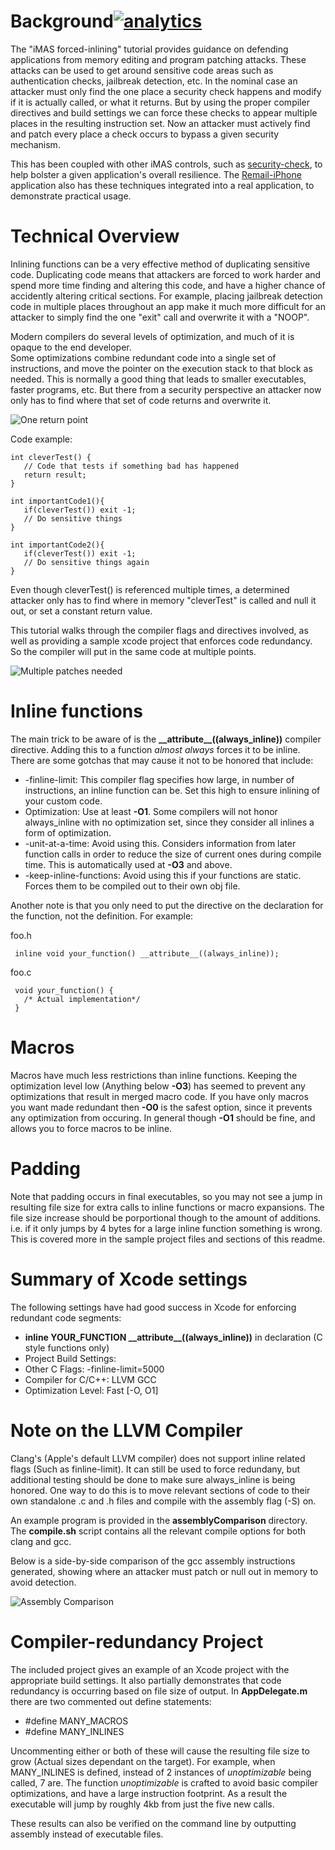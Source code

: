 # Background[![analytics](http://www.google-analytics.com/collect?v=1&t=pageview&_s=1&dl=https%3A%2F%2Fgithub.com%2Fproject-imas%2Fforced-inlining&_u=MAC~&cid=1757014354.1393964045&tid=UA-38868530-1)]()

The "iMAS forced-inlining" tutorial provides guidance on defending applications from memory editing and program patching attacks. These attacks can be used to get around sensitive code areas such as authentication checks, jailbreak detection, etc.  In the nominal case an attacker must only find the one place a security check happens and modify if it is actually called, or what it returns. But by using the proper compiler directives and build settings we can force these checks to appear multiple places in the resulting instruction set. Now an attacker must actively find and patch every place a check occurs to bypass a given security mechanism.

This has been coupled with other iMAS controls, such as [security-check](https://github.com/project-imas/security-check), to help bolster a given application's overall resilience.  The [Remail-iPhone](https://github.com/project-imas/Remail-iPhone) application also has these techniques integrated into a real application, to demonstrate practical usage.
 
# Technical Overview

Inlining functions can be a very effective method of duplicating sensitive code. Duplicating code means that attackers are forced to work harder and spend more time finding and altering this code, and have a higher chance of accidently altering critical sections.  For example, placing jailbreak detection code
in multiple places throughout an app make it much more difficult for an attacker to simply find the one "exit"
call and overwrite it with a "NOOP".  

Modern compilers do several levels of optimization, and much of it is opaque to the end developer.  
Some optimizations combine redundant code into a single set of instructions, and move the pointer on 
the execution stack to that block as needed.  This is normally a good thing that leads to smaller 
executables, faster programs, etc.  But there from a security perspective an attacker now only has 
to find where that set of code returns and overwrite it.

![One return point](images/issue.png)

Code example:

    int cleverTest() {
       // Code that tests if something bad has happened
       return result;
    }
   
    int importantCode1(){
       if(cleverTest()) exit -1;
       // Do sensitive things
    }
   
    int importantCode2(){
       if(cleverTest()) exit -1;
       // Do sensitive things again
    }
   
Even though cleverTest() is referenced multiple times, a determined attacker only has to find where in memory "cleverTest" is called and null it out, or set a constant return value.   

This tutorial walks through the compiler flags and directives involved, as well as providing a sample xcode project that enforces code redundancy.  So the compiler will put in the same code at multiple points.

![Multiple patches needed](images/forced.png)


# Inline functions

The main trick to be aware of is the **\_\_attribute\_\_((always_inline))**  compiler directive.  Adding this to a function *almost always* forces it to be inline.  There are some gotchas that may cause it not to be honored that include:
  * -finline-limit: This compiler flag specifies how large, in number of instructions, an inline function can be.  Set this high to ensure inlining of your custom code.
  * Optimization: Use at least **-O1**.  Some compilers will not honor always_inline with no optimization set, since they consider all inlines a form of optimization.  
  * -unit-at-a-time: Avoid using this.  Considers information from later function calls in order to reduce the size of current ones during compile time.  This is automatically used at **-O3** and above.
  * -keep-inline-functions: Avoid using this if your functions are static.  Forces them to be compiled out to their own obj file.

Another note is that you only need to put the directive on the declaration for the function, not the definition. For example:

foo.h
  
     inline void your_function() __attribute__((always_inline));

foo.c
     
     void your_function() {
       /* Actual implementation*/ 
     }

# Macros

Macros have much less restrictions than inline functions.  Keeping the optimization level low (Anything 
below **-O3**) has seemed to prevent any optimizations that result in merged macro code. If you have only 
macros you want made redundant then **-O0** is the safest option, since it prevents any optimization from 
occuring.  In general though **-O1** should be fine, and allows you to force macros to be inline.

# Padding

Note that padding occurs in final executables, so you may not see a jump in resulting file size 
for extra calls to inline functions or macro expansions.  The file size increase should be porportional 
though to the amount of additions.  i.e. if it only jumps by 4 bytes for a large inline function something 
is wrong.  This is covered more in the sample project files and sections of this readme.

# Summary of Xcode settings

The following settings have had good success in Xcode for enforcing redundant code segments:
 * **inline YOUR_FUNCTION \_\_attribute\_\_((always_inline))** in declaration (C style functions only)
 * Project Build Settings:
  * Other C Flags: -finline-limit=5000
  * Compiler for C/C++: LLVM GCC 
  * Optimization Level: Fast [-O, O1]

# Note on the LLVM Compiler

Clang's (Apple's default LLVM compiler) does not support inline related flags (Such as finline-limit).  It can still be used to force redundany, but additional testing should be done to make sure always_inline is being honored.  One way to do this is to move relevant sections of code to their own standalone .c and .h files and compile with the assembly flag (-S) on.  

An example program is provided in the **assemblyComparison** directory. The **compile.sh** script contains all the relevant compile options for both clang and gcc. 

Below is a side-by-side comparison of the gcc assembly instructions generated, showing where an attacker must patch or null out in memory to avoid detection.

![Assembly Comparison](images/assemblyCompare.png)


# Compiler-redundancy Project

The included project gives an example of an Xcode project with the appropriate build settings.  It also partially demonstrates that code redundancy is occurring based on file size of output.  In **AppDelegate.m** there are two commented out define statements:
 * #define MANY_MACROS
 * #define MANY_INLINES

Uncommenting either or both of these will cause the resulting file size to grow (Actual sizes dependant on the target).  For example, when MANY_INLINES is defined, instead of 2 instances of *unoptimizable* being called, 7 are.  The function *unoptimizable* is crafted to avoid basic compiler optimizations, and have a large instruction footprint.  As a result the executable will jump by roughly 4kb from just the five new calls.

These results can also be verified on the command line by outputting assembly instead of executable files.

